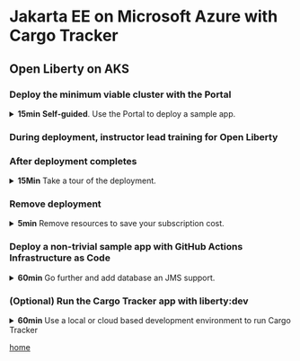 # Jakarta EE on Microsoft Azure with Cargo Tracker

## Open Liberty on AKS

### Deploy the minimum viable cluster with the Portal

<details>
  <summary>
    <b>15min</b> <b>Self-guided</b>. Use the Portal to deploy a sample app.
  </summary>

1. Visit the Portal [https://aka.ms/publicportal](https://aka.ms/publicportal).

1. In the search box, without pressing enter, type "websphere" without the quotes.

1. In the section of suggested results labeled **Marketplace** select **IBM WebSphere Liberty and Open Liberty on Azure Kubrenets Service**.

1. Select **Create**.

{% include new-resource-group.md %}

1. In **Region** enter `{{ site.data.var.region }}`.

{% include add-uami.md %}

1. Scroll down and note the hyperlinks in the **Report issues, get
   help, and share feedback** section.  The links will open in a new
   tab.  We especially encourage you to take the survey about Java EE
   usage.  this will help us create better Java EE on Azure offers.
   
1. Select **Next: Configure cluster**.

1. Leave the values at their defaults, but allow the instructor to
   talk about what the values do.
   
1. Select **Next: Configure application**.

1. Next to **Deploy an application?** select **Yes**.

1. In the UI that appears, select **The Open Liberty sample image**
   but allow the instructor to explain what the other options are.
   
1. Select **Review + create**.

1. When the green **Validation passed** message appears, select
   **Create**.  This starts deployment.

</details>

### During deployment, instructor lead training for Open Liberty

### After deployment completes

<details>
  <summary>
    <b>15Min</b> Take a tour of the deployment.
  </summary>

{% include find-resource-groups.md %}

{% include find-outputs.md %}

1. Examine the outputs.

1. How to connect to cluster with `kubectl` in Cloud Shell.

   1. `az aks` command reference [docs.microsoft.com]({{ site.data.var.docsMicrosoftCom }}/cli/azure/aks?view=azure-cli-latest)

1. **Self-guided**. How to visit the sample app.

   1. Execute the **cmdToGetAppService**.
   
   1. Fashion the **EXTERNAL-IP** and **PORT** values into a URL such as `http://52.182.209.67:9080/`.
   
   1. Visit the URL in your browser.  Explore the sample app.
   
1. Examine **appDeploymentTemplateYamlEncoded**.

   1. Copy the value of that output using the icon.
   
   1. In the Cloud Shell, execute `echo <paste> | base64 -d` and press enter.
   
   1. This is the deployment YAML you can use to update the offer.
      The pipeline will revisit use this value.  You do not need to save it now.

</details>

### Remove deployment

<details>
  <summary>
    <b>5min</b> Remove resources to save your subscription cost.
  </summary>

You must remove the deployment to avoid consuming more Azure resources
than your pass allows.

1. In Cloud Shell, enter `az aks delete --no-wait --name <your cluster name> --resource-group <your resource group>`.

1. In the Portal, find `<your resource group>` and select **Delete resource group**.

1. Copy past the name of the resource group and select **Delete**.

</details>


### Deploy a non-trivial sample app with GitHub Actions Infrastructure as Code

<details>
  <summary>
    <b>60min</b> Go further and add database an JMS support.
  </summary>

#### Deploy Database and Storage Account for Cargotracker on Liberty and WLS on AKS

1. Visit your fork of [https://github.com/{{ site.data.var.repoOwner }}/{{ site.data.var.repoPath }}](https://github.com/{{ site.data.var.repoOwner }}/{{ site.data.var.repoPath }}).

1. Select **Actions**.

1. Select **DB and Storage Account**.

1. Select **Run workflow** and **Run workflow**.

1.  Instructor will walk you through
    `.github/workflows/setupDBandStorage.yml`, which you have in your
    repo.  Briefly, this workflow uses the repository secrets you
    created earlier to create an Azure Database for PostgreSQL
    instance, Storage Account, and Storage Container, build the
    **cargotracker.war** and upload it to the Storage Container.

      1. [Azure Database for PostgreSQL documentation]({{ site.data.var.docsMicrosoftCom }}/azure/postgresql/)

      1. [Storage account overview]({{ site.data.var.docsMicrosoftCom }}/azure/storage/common/storage-account-overview)

      1. [Azure storage container]({{ site.data.var.docsMicrosoftCom }}/cli/azure/storage/container?view=azure-cli-latest)

1. <a name="liberty-aks-pipeline-values">Capture values from outputs.</a> You will
   [need these later](#wls-aks-pipeline-values).
   
   1. From the **Actions** tab, select **Setup DB and Storage
      Account**, then select the most recent run of that workflow.
   
   1. Under **Jobs** on the left, select **deploy-db**.
   
   1. In the log pane on the right, expand **Set Up Azure Postgresql
      to Test dbTemplate**.
   
   1. Expand **Run azure/CLI**.  Look in the **env** section.
   
   1. Disambiguation prefix.  This value is the numeric value in the
      middle of the value for **resourceGroupForDB**.  It will be
      something like `19251229631`.
   
   1. Database name.  This value is the **dbName**.  It will be
      something like `wlsdb19251229631`.
   
   1. Storage account name.  This value is the **storageAccountName**.
      It will be something like `wlsdsa19251229631`.
   
   1. Storage container within storage account.  This value is the
      **storageContainerName**.  It will be something like
      `wlsdcon19251229631`.

#### Deploy Open Liberty on AKS from workflow
   
1. Visit your fork of [https://github.com/{{ site.data.var.repoOwner }}/{{ site.data.var.repoPath }}](https://github.com/{{ site.data.var.repoOwner }}/{{ site.data.var.repoPath }}).

1. Select **Actions**.

1. Select **Setup OpenLiberty on AKS**.

1. Select **Run workflow**.

1. In the drop down:

   1. Enter the disambiguation prefix from above.
   
   1. Enter your region.

1. Select **Run workflow**.

1.  Instructor will walk you through
    `.github/workflows/setupOpenLibertyAks.yml`, which you have in
    your repo.  Briefly, this workflow uses the repository secrets you
    created earlier to execute the same steps you did in the Portal,
    but uses the underlying GitHub repo for Liberty on AKS to deploy
    the arm template manually.
    
    It then uses the `cargotracker/cargotracker-liberty` version of
    CargoTracker to create a parameters file that is used to deploy
    the offer.
    
    **IMPORTANT** The deployment of cargotracker is not complete at
    this point because we have not pushed the docker image to the
    Azure Container Registry.
    
1. **Self-guided**. After the workflow succeeds, go into the Portal
   and find the resource group created by the workflow.  It will start
   with `ol-aks-<your disambiguation suffix>`.
   
1. **Self-guided**. Select **Overview**.  Observe the list of resources in the middle pane.
   
1. **Self-guided**. Capture the Azure Container Registry and create a
   repository secret with the value.
   
   1. In the resource group for the AKS cluster, find the
      Container Registry resource and select it.
      
   1. In the **Settings** section, select **Access keys**.
   
   1. There are two **password** entries.  Hover the mouse over the
      **Copy** icon to the right of the first one and single click.
      
   1. Paste the value to your saved text file, labeling it accordingly.
   
   1. In the Cloud Shell, type `gh --repo <your github name>/{{ site.data.var.repoPath }} secret set
      AZURE_OPEN_LIBERTY_ACR_PASSWORD -b` and paste the saved value.
      **Ensure there is no space after `-b`**.  Press enter.
      
      * You should see **✓ Set secret AZURE_OPEN_LIBERTY_ACR_PASSWORD for your github name/{{ site.data.var.repoPath }}**.

1. **Self-guided**. In the Portal find the resource group for the AKS cluster.

1. **Self-guided**. As you did before, inspect the outputs.

1. **Self-guided**. Collect parameters necessary for the next step.  Use the **Copy** icon next to each output.
   
      1. **clusterRGName** Name of the resource group into which the
         AKS cluster is deployed.
      
      1. **clusterName** The name of the AKS cluster.
      
      1. **acrName** The name of the container registry, but you must
         append `.azurecr.io` when you save this value aside.
      
      1. ACR user name.  This is the same as **acrName** .

#### Deploy cargotracker on Open Liberty on AKS from the workflow

1. Visit your fork of [https://github.com/{{ site.data.var.repoOwner }}/{{ site.data.var.repoPath }}](https://github.com/{{ site.data.var.repoOwner }}/{{ site.data.var.repoPath }}).

1. Select **Actions**.

1. Select **Update Cargo Tracker to OpenLiberty on Aks**.

1. Select **Run workflow**.

1. Fill in the values you captured in the preceding step.

1. For the database, fill in the value you saved earlier.

1. Select **Run workflow**.

1.  Instructor will walk you through
    `.github/workflows/updateCargoTrackerToOpenLibertyOnAks.yml`,
    which you have in your repo.  Briefly, this workflow does the same
    steps done above to run cargotracker on liberty locally, but
    instead of running it locally, it does the following:
    
      - Checkout cargotracker
      - Build the app
      - Query version string for deployment verification
      - Build image and upload to ACR
      - Connect to AKS cluster
      - Apply deployment files
      - Verify pods are ready
      - Query Application URL
      - Verify that the app is update
      
  1. Inspect the workflow output and expand the **Query Application
     URL** step.  Construct a URL using the IP, such as
     `http://20.62.216.80:9080/`.
     
#### Exercise the Cargo Tracker app

The Cargo Tracker main URL is the URL constructed in the preceding step.

{% include exercise-cargotracker.md %}

</details>

### (Optional) Run the Cargo Tracker app with liberty:dev

<details>
  <summary>
    <b>60min</b> Use a local or cloud based development environment to run Cargo Tracker
  </summary>
  
If you want to run cargo tracker locally, you need a fully equipped
Java development environment with the following requirements.

- JDK 11 or later
- Maven 3.6.1 or later
- Unix shell environment

Or you could use a cloud based development environment such as GitHub
Codespaces or GitPod.

If you choose to use GitHub Codespaces, simply open the repository in
Codespaces.

If you choose to use GitPod, please follow the steps from the JBoss
EAP afternoon exercise introduction section 1.1 only, **but use your
fork of the {{ site.data.var.repoPath }} repository instead of
workshop-migrate-jboss-on-app-service** as the project name. [Introduction section 1.1]({{ site.data.var.jbossEAPWorkshopRoot }}/{{ jbossEAPWorkshopInstructions }}/1-environment-setup.md#11---gitpod-setup)

### Enable access from your development environment to the Azure Database for PostgreSQL

1. Visit the Portal

1. Find the resource group for your database deployment. It will be something like `wlsd-db-1953611437-2`.

1. Within the resource group, select the resource of type **Azure Database for PostgreSQL single server**.

1. In the **Settings** panel, select **Connection security**.

1. In the middle of the page is the **Firewall rules** section.
   Select the most secure option you can tolerate.
   
   1. If the portal has correctly determined IP address of your
      development environment, as in parenthesis next to **+ Add current
      client IP address**, select this option.
      
   1. If you know how to get the IP address of your cloud development
      environment, you can enter the value in the **Start IP** and
      **End IP** fields.
      
      1. You can try `nslookup`.  At the time writing, doing `nslookup
         gitpod.io` and using the first octet from the IP address for
         the **Start IP** and **End IP** values, followed by `.0.0.0`
         and `.255.255.255`, respectively, worked.
      
   1. If there is no more secure option, you can open the database to
      the entire public Internet by selecting **+ Add 0.0.0.0 -
      255.255.255.254**.

1. Select **Save**.  While the configuration is updating, you may
   continue to the next step.

### Edit the server.xml

This section uses the `liberty:dev` to run Open Liberty in a JVM in
your development environment.  For an introduction to `liberty:dev` see [Open Liberty development mode](https://www.openliberty.io/blog/2019/10/22/liberty-dev-mode.html).  For complete reference material see [the reference documentation](https://github.com/OpenLiberty/ci.maven#liberty-maven-plugin).

1. In you development environment, open the `server.xml` file.  This
   file is located at
   `cargotracker-liberty/src/main/liberty/config/server.xml` in your
   forked repository.
   
1. find the section with the xml element `<properties.postgresql>`.

1. Make the edits as shown in this diff, hard coding the values using
   the parameters collected previously.
   
   ```diff
   --- a/cargotracker-liberty/src/main/liberty/config/server.xml
   +++ b/cargotracker-liberty/src/main/liberty/config/server.xml
   @@ -34,11 +34,11 @@
        <dataSource id="CargoTrackerDB" jndiName="jdbc/CargoTrackerDB">
            <jdbcDriver libraryRef="driver-library" />
            <properties.postgresql
   -            serverName="${db.server.name}"
   -            portNumber="${db.port.number}"
   -            databaseName="${db.name}"
   -            user="${db.user}"
   -            password="${db.password}"
   +            serverName="wlsdb19536114372.postgres.database.azure.com"
   +            portNumber="5432"
   +            databaseName="postgres"
   +            user="weblogic@wlsdb19536114372"
   +            password="Secret123!"
                ssl="${db.ssl}" />
        </dataSource>
        <variable name="db.ssl" defaultValue="false"/>
   ```

### Run the Liberty Maven Plugin in dev mode 

1. In the terminal of your development environment, run `cd cargotracker-liberty`.

1. `mvn -PopenLibertyOnAks clean package`

1. `mvn -PopenLibertyOnAks liberty:dev`

   If you are running in a cloud development environment, you may see
   a pop up about port 9080, and it might give you the option to make
   this port public.  You must say yes to this option.  If you do not
   see this option, you will need to use your cloud development
   environment steps to make this port public.

   When you see this output text, you know the server is running successfully.
   
   ```bash
   [INFO] *******************************************************************
   [INFO] *** WARNING: Apache MyFaces-2 is running in DEVELOPMENT mode.   ***
   [INFO] ***                                         ^^^^^^^^^^^         ***
   [INFO] *** Do NOT deploy to your live server(s) without changing this. ***
   [INFO] *** See Application#getProjectStage() for more information.     ***
   [INFO] *******************************************************************
   [INFO] 
   [INFO] [AUDIT   ] CWWKZ0003I: The application cargo-tracker updated in 2.720 seconds.
   ```

{{ site.data.var.jsfBoast }}

1. Obtain the URL for the cargotracker from your development environment.

   1. If you are running locally, the url is simply `http://localhost:9080/`.
   
   1. If you are running in a cloud development environment, the
      instructions vary depending on your environment.
      
      For GitPod, the following was known to work at the time of this
      writing.
      
      1. In the lower right hand corner of the browser window is a
         list of ports.  Select this list.
         
      1. The **Ports** tab should open.
      
      1. Hover the mouse over **9080** and options should appear.  One
         option looks like a globe.  Select the globe.  A new tab
         should open on that URL.
         
      1. If you see the Open Liberty start page, append a `/` to the URL.

### Exercise the Cargo Tracker app

The Cargo Tracker main URL is the URL constructed in the preceding step.

{% include exercise-cargotracker.md %}

### Restore database security

Follow the same steps as in the section where you enabled access to
the database from your development environment, but remove the
firewall rule that allowed the access.

Remember to select **Save**.

### Clean up your development environment

In the terminal for your development environment, cd to the top level
of your cloned repository and run `git reset --hard`.

</details>

[home](index.md)

